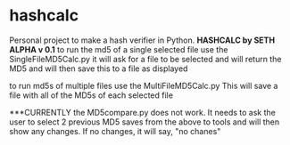# hashcalc
Personal project to make a hash verifier in Python. 
****HASHCALC by SETH ALPHA v 0.1****
to run the md5 of a single selected file use the SingleFileMD5Calc.py 
it will ask for a file to be selected and will return the MD5 and will then save this to a file as displayed

to run md5s of multiple files use the MultiFileMD5Calc.py 
This will save a file with all of the MD5s of each selected file

***CURRENTLY the MD5compare.py does not work. It needs to ask the user to select 2 previous MD5 saves from
the above to tools and will then show any changes. If no changes, it will say, "no chanes"

